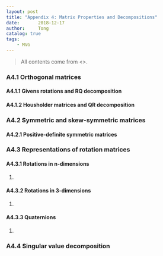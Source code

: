 ```yaml
---
layout: post
title: "Appendix 4: Matrix Properties and Decompositions"
date:       2018-12-17
author:     Tong
catalog: true
tags:
    - MVG
---
```


> All contents come from <<Multiple View Geometry in Computer Vision>>.

### A4.1 Orthogonal matrices

#### A4.1.1 Givens rotations and RQ decomposition

#### A4.1.2 Housholder matrices and QR decomposition

### A4.2 Symmetric and skew-symmetric matrices

#### A4.2.1 Positive-definite symmetric matrices

### A4.3 Representations of rotation matrices

#### A4.3.1 Rotations in n-dimensions

1.

#### A4.3.2 Rotations in 3-dimensions

1.

#### A4.3.3 Quaternions

1.

### A4.4 Singular value decomposition
